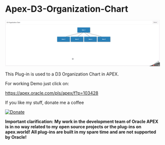  # Apex-D3-Organization-Chart

![Screenshot](https://github.com/RonnyWeiss/Apex-D3-Organization-Chart/blob/master/screenshot.gif?raw=true)

This Plug-in is used to a D3 Organization Chart in APEX.

For working Demo just click on:

https://apex.oracle.com/pls/apex/f?p=103428

If you like my stuff, donate me a coffee

[![Donate](https://img.shields.io/badge/Donate-PayPal-green.svg)](https://www.paypal.me/RonnyW1)

**Important clarification: My work in the development team of Oracle APEX is in no way related to my open source projects or the plug-ins on apex.world! All plug-ins are built in my spare time and are not supported by Oracle!**